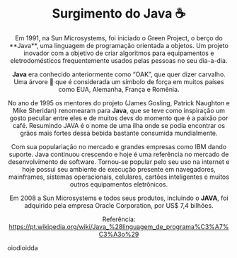 <div align="center" display="flex">

# Surgimento do Java ☕

</div>

<div align="center" display="justify">
<p>Em 1991, na Sun Microsystems, foi iniciado o Green Project, o berço do **Java**, uma 
linguagem de programação orientada a objetos. Um projeto inovador com a objetivo de 
criar algoritmos para equipamentos e eletrodomésticos frequentemente usados pelas 
pessoas no seu dia-a-dia.

**Java** era conhecido anteriormente como “OAK”, que quer dizer carvalho. Uma árvore 🌳 
que é considerada um símbolo de força em muitos países como EUA, Alemanha, França e
Romênia. 

No ano de 1995 os mentores do projeto (James Gosling, Patrick Naughton e Mike Sheridan) 
renomearam para **Java**, que se teve como inspiração um gosto peculiar entre eles e de 
muitos devs do momento que é a paixão por café. Resumindo JAVA é o nome de uma ilha onde
se podia encontrar os grãos mais fortes dessa bebida bastante consumida mundialmente.

Com sua populariação no mercado e grandes empresas como IBM dando suporte. Java continuou
crescendo e hoje é uma referência no mercado de desenvolvimento de software. Tornou-se
popular pelo seu uso na internet e hoje possui seu ambiente de execução presente em navegadores,
mainframes, sistemas operacionais, celulares, cartões inteligentes e muitos outros equipamentos
eletrônicos.

Em 2008 a Sun Microsystems e todos seus produtos, incluindo o **JAVA**, foi adquirido 
pela empresa Oracle Corporation, por US$ 7,4 bilhões.

Referência:
https://pt.wikipedia.org/wiki/Java_%28linguagem_de_programa%C3%A7%C3%A3o%29
</div>
<div>
 oiodioidda
</div>
